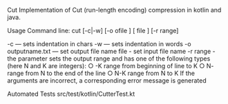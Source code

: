 Cut
Implementation of Cut (run-length encoding) compression in kotlin and java.

Usage
Command line: cut [-c|-w] [-o ofile ] [ file ] [-r range]

-c — sets indentation in chars
-w — sets indentation in words 
-o outputname.txt — set output file name 
file - set input file name
-r range - the parameter sets the output range and has one of the following types
           (here N and K are integers):
           ○ -K range from beginning of line to K
           ○ N- range from N to the end of the line
           ○ N-K range from N to K 
If the arguments are incorrect, a corresponding error message is generated

Automated Tests
src/test/kotlin/CutterTest.kt